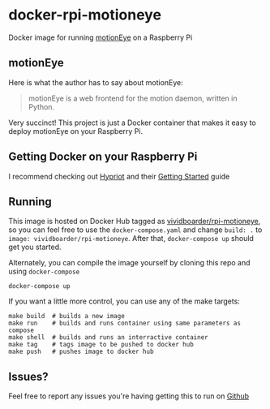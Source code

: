 # docker-rpi-motioneye
Docker image for running [motionEye](https://github.com/ccrisan/motioneye) on a Raspberry Pi

## motionEye
Here is what the author has to say about motionEye:

> motionEye is a web frontend for the motion daemon, written in Python.

Very succinct! This project is just a Docker container that makes it easy to deploy motionEye on your Raspberry Pi.

## Getting Docker on your Raspberry Pi
I recommend checking out [Hypriot](http://blog.hypriot.com/) and their [Getting Started](http://blog.hypriot.com/getting-started-with-docker-on-your-arm-device/) guide

## Running
This image is hosted on Docker Hub tagged as [vividboarder/rpi-motioneye](https://hub.docker.com/r/vividboarder/rpi-motioneye/), so you can feel free to use the `docker-compose.yaml` and change `build: .` to `image: vividboarder/rpi-motioneye`. After that, `docker-compose up` should get you started.

Alternately, you can compile the image yourself by cloning this repo and using `docker-compose`

```
docker-compose up
```

If you want a little more control, you can use any of the make targets:

```
make build  # builds a new image
make run    # builds and runs container using same parameters as compose
make shell  # builds and runs an interractive container
make tag    # tags image to be pushed to docker hub
make push   # pushes image to docker hub
```

## Issues?
Feel free to report any issues you're having getting this to run on [Github](https://github.com/ViViDboarder/docker-rpi-motioneye/issues)
